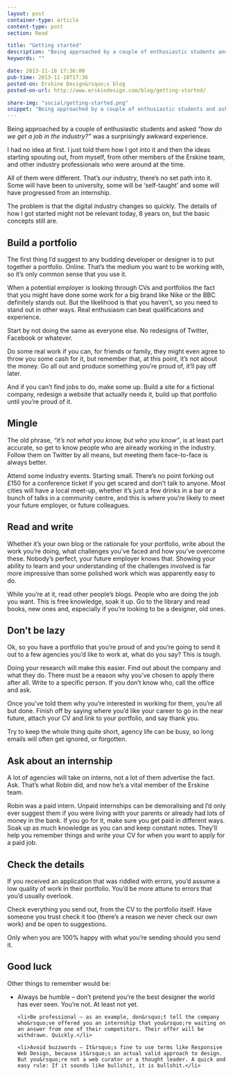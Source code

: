 ```yaml
---
layout: post
container-type: article
content-type: post
section: Read

title: "Getting started"
description: "Being approached by a couple of enthusiastic students and asked &ldquo;how do we get a job in the industry?&rdquo; was a surprisingly awkward experience."
keywords: ""

date: 2013-11-18 17:36:00
pub-time: 2013-11-18T17:36
posted-on: Erskine Design&rsquo;s blog
posted-on-url: http://www.erskindesign.com/blog/getting-started/

share-img: "social/getting-started.png"
snippet: "Being approached by a couple of enthusiastic students and asked <em>&ldquo;how do we get a job in the industry?&rdquo;</em> was a surprisingly awkward experience."
---
```


Being approached by a couple of enthusiastic students and asked <em>&ldquo;how do we get a job in the industry?&rdquo;</em> was a surprisingly awkward experience.

I had no idea at first. I just told them how I got into it and then the ideas starting spouting out, from myself, from other members of the Erskine team, and other industry professionals who were around at the time.

All of them were different. That&rsquo;s our industry, there&rsquo;s no set path into it. Some will have been to university, some will be &lsquo;self-taught&rsquo; and some will have progressed from an internship.

The problem is that the digital industry changes so quickly. The details of how I got started might not be relevant today, 8 years on, but the basic concepts still are.

## Build a portfolio

The first thing I&rsquo;d suggest to any budding developer or designer is to put together a portfolio. Online. That&rsquo;s the medium you want to be working with, so it&rsquo;s only common sense that you use it.

When a potential employer is looking through CVs and portfolios the fact that you might have done some work for a big brand like Nike or the BBC definitely stands out. But the likelihood is that you haven&rsquo;t, so you need to stand out in other ways. Real enthusiasm can beat qualifications and experience.

Start by not doing the same as everyone else. No redesigns of Twitter, Facebook or whatever.

Do some real work if you can, for friends or family, they might even agree to throw you some cash for it, but remember that, at this point, it&rsquo;s not about the money. Go all out and produce something you&rsquo;re proud of, it&rsquo;ll pay off later.

And if you can&rsquo;t find jobs to do, make some up. Build a site for a fictional company, redesign a website that actually needs it, build up that portfolio until you&rsquo;re proud of it.

## Mingle

The old phrase, <em>&ldquo;it&rsquo;s not what you know, but who you know&rdquo;</em>, is at least part accurate, so get to know people who are already working in the industry. Follow them on Twitter by all means, but meeting them face-to-face is always better.

Attend some industry events. Starting small. There&rsquo;s no point forking out £150 for a conference ticket if you get scared and don&rsquo;t talk to anyone. Most cities will have a local meet-up, whether it&rsquo;s just a few drinks in a bar or a bunch of talks in a community centre, and this is where you&rsquo;re likely to meet your future employer, or future colleagues.

## Read and write

Whether it&rsquo;s your own blog or the rationale for your portfolio, write about the work you&rsquo;re doing, what challenges you&rsquo;ve faced and how you&rsquo;ve overcome these. Nobody&rsquo;s perfect, your future employer knows that. Showing your ability to learn and your understanding of the challenges involved is far more impressive than some polished work which was apparently easy to do.

While you&rsquo;re at it, read other people&rsquo;s blogs. People who are doing the job you want. This is free knowledge, soak it up. Go to the library and read books, new ones and, especially if you&rsquo;re looking to be a designer, old ones.

## Don&rsquo;t be lazy

Ok, so you have a portfolio that you&rsquo;re proud of and you&rsquo;re going to send it out to a few agencies you&rsquo;d like to work at, what do you say? This is tough.

Doing your research will make this easier. Find out about the company and what they do. There must be a reason why you&rsquo;ve chosen to apply there after all. Write to a specific person. If you don&rsquo;t know who, call the office and ask.

Once you&rsquo;ve told them why you&rsquo;re interested in working for them, you&rsquo;re all but done. Finish off by saying where you&rsquo;d like your career to go in the near future, attach your CV and link to your portfolio, and say thank you.

Try to keep the whole thing quite short, agency life can be busy, so long emails will often get ignored, or forgotten.

## Ask about an internship

A lot of agencies will take on interns, not a lot of them advertise the fact. Ask. That&rsquo;s what Robin did, and now he&rsquo;s a vital member of the Erskine team.

Robin was a paid intern. Unpaid internships can be demoralising and I&rsquo;d only ever suggest them if you were living with your parents or already had lots of money in the bank. If you go for it, make sure you get paid in different ways. Soak up as much knowledge as you can and keep constant notes. They&rsquo;ll help you remember things and write your CV for when you want to apply for a paid job.

## Check the details

If you received an application that was riddled with errors, you&rsquo;d assume a low quality of work in their portfolio. You&rsquo;d be more attune to errors that you&rsquo;d usually overlook.

Check everything you send out, from the CV to the portfolio itself. Have someone you trust check it too (there&rsquo;s a reason we never check our own work) and be open to suggestions.

Only when you are 100% happy with what you&rsquo;re sending should you send it.

## Good luck

Other things to remember would be:

<ul>
    <li>Always be humble – don&rsquo;t pretend you&rsquo;re the best designer the world has ever seen. You&rsquo;re not. At least not yet.</li>

    <li>Be professional – as an example, don&rsquo;t tell the company who&rsquo;ve offered you an internship that you&rsquo;re waiting on an answer from one of their competitors. Their offer will be withdrawn. Quickly.</li>

    <li>Avoid buzzwords – It&rsquo;s fine to use terms like Responsive Web Design, because it&rsquo;s an actual valid approach to design. But you&rsquo;re not a web curator or a thought leader. A quick and easy rule: If it sounds like bullshit, it is bullshit.</li>
</ul>